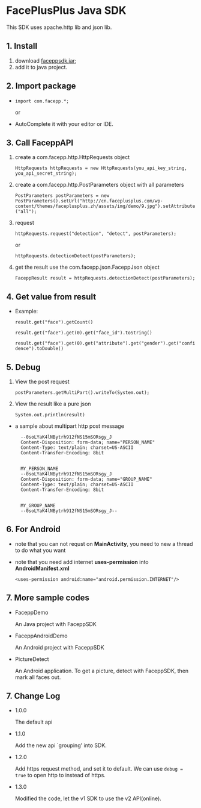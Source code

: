 # FacePlusPlus Java SDK

This SDK uses apache.http lib and json lib.

## 1. Install
1. download [faceppsdk.jar](https://raw.github.com/FacePlusPlus/facepp-java-sdk/facepp-v1/FaceppSDK/output/faceppsdk.jar);
2. add it to java project.

## 2. Import package
* `import com.facepp.*;`

	or

* AutoComplete it with your editor or IDE.

## 3. Call FaceppAPI
1. create a com.facepp.http.HttpRequests object

	`HttpRequests httpRequests = new HttpRequests(you_api_key_string, you_api_secret_string);`

2. create a com.facepp.http.PostParameters object with all parameters

	`PostParameters postParameters = new PostParameters().setUrl("http://cn.faceplusplus.com/wp-content/themes/faceplusplus.zh/assets/img/demo/9.jpg").setAttribute("all");`

3. request

	`httpRequests.request("detection", "detect", postParameters);`

	or

	`httpRequests.detectionDetect(postParameters);`


4. get the result use the com.facepp.json.FaceppJson object

	`FaceppResult result = httpRequests.detectionDetect(postParameters);`

## 4. Get value from result
* Example:

	`result.get("face").getCount()`

	`result.get("face").get(0).get("face_id").toString()`

	`result.get("face").get(0).get("attribute").get("gender").get("confidence").toDouble()`

## 5. Debug
1. View the post request
	
	`postParameters.getMultiPart().writeTo(System.out);`

2. View the result like a pure json

	`System.out.println(result)`

* a sample about multipart http post message

		--0soLYaK4lNBytrh912fNS15mSORsgy_J
		Content-Disposition: form-data; name="PERSON_NAME"
		Content-Type: text/plain; charset=US-ASCII
		Content-Transfer-Encoding: 8bit
		
		
		MY_PERSON_NAME
		--0soLYaK4lNBytrh912fNS15mSORsgy_J
		Content-Disposition: form-data; name="GROUP_NAME"
		Content-Type: text/plain; charset=US-ASCII
		Content-Transfer-Encoding: 8bit
		
		
		MY_GROUP_NAME
		--0soLYaK4lNBytrh912fNS15mSORsgy_J--


## 6. For Android
* note that you can not requst on **MainActivity**, you need to new a thread to do what you want

* note that you need add internet **uses-permission** into **AndroidManifest.xml**

	`<uses-permission android:name="android.permission.INTERNET"/>`

## 7. More sample codes

* FaceppDemo 
	
	An Java project with FaceppSDK

* FaceppAndroidDemo

	An Android project with FaceppSDK

* PictureDetect

	An Android application. To get a picture, detect with FaceppSDK, then mark all faces out.

## 7. Change Log
* 1.0.0

	The default api

* 1.1.0

	Add the new api `grouping' into SDK.

* 1.2.0

	Add https request method, and set it to default. We can use `debug = true` to  open http to instead of https.

* 1.3.0

	Modified the code, let the v1 SDK to use the v2 API(online).

